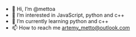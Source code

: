 - 👋 Hi, I’m @mettoa
- 👀 I’m interested in JavaScript, python and c++
- 🌱 I’m currently learning python and c++
- 📫 How to reach me artemy_metto@outlook.com

<!---
mettoa/mettoa is a ✨ special ✨ repository because its `README.md` (this file) appears on your GitHub profile.
You can click the Preview link to take a look at your changes.
--->
